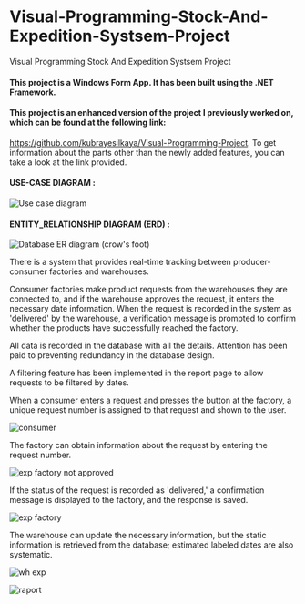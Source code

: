 # Visual-Programming-Stock-And-Expedition-Systsem-Project
Visual Programming Stock And Expedition Systsem Project

#### This project is a Windows Form App. It has been built using the .NET Framework.

#### This project is an enhanced version of the project I previously worked on, which can be found at the following link: 
https://github.com/kubrayesilkaya/Visual-Programming-Project. 
To get information about the parts other than the newly added features, you can take a look at the link provided.

#### USE-CASE DIAGRAM :

![Use case diagram](https://github.com/kubrayesilkaya/Visual-Programming-Stock-And-Expedition-Systsem-Project/assets/93487264/22f18db4-263e-4e55-8f1c-03857e2a329b)

#### ENTITY_RELATIONSHIP DIAGRAM (ERD) :

![Database ER diagram (crow's foot)](https://github.com/kubrayesilkaya/Visual-Programming-Stock-And-Expedition-Systsem-Project/assets/93487264/f6142fd7-5199-498a-9cbd-fca950fc4d9b)


There is a system that provides real-time tracking between producer-consumer factories and warehouses. 

Consumer factories make product requests from the warehouses they are connected to, and if the warehouse approves the request, it enters the necessary date information. When the request is recorded in the system as 'delivered' by the warehouse, a verification message is prompted to confirm whether the products have successfully reached the factory. 

All data is recorded in the database with all the details. Attention has been paid to preventing redundancy in the database design.

A filtering feature has been implemented in the report page to allow requests to be filtered by dates.

When a consumer enters a request and presses the button at the factory, a unique request number is assigned to that request and shown to the user.

![consumer](https://github.com/kubrayesilkaya/Visual-Programming-Stock-And-Expedition-Systsem-Project/assets/93487264/98741484-cd21-4a16-8205-49a8ee3bd105)


The factory can obtain information about the request by entering the request number.

![exp factory not approved](https://github.com/kubrayesilkaya/Visual-Programming-Stock-And-Expedition-Systsem-Project/assets/93487264/79be9f39-fb18-4161-a9f8-3b33373ebe91)

If the status of the request is recorded as 'delivered,' a confirmation message is displayed to the factory, and the response is saved.

![exp factory](https://github.com/kubrayesilkaya/Visual-Programming-Stock-And-Expedition-Systsem-Project/assets/93487264/159c2524-9271-4bed-86b4-970e6beba23f)


The warehouse can update the necessary information, but the static information is retrieved from the database; estimated labeled dates are also systematic.

![wh exp](https://github.com/kubrayesilkaya/Visual-Programming-Stock-And-Expedition-Systsem-Project/assets/93487264/27e5f1b4-00ce-4da3-8c71-7858757570af)

![raport](https://github.com/kubrayesilkaya/Visual-Programming-Stock-And-Expedition-Systsem-Project/assets/93487264/24566e47-bfb5-4bc1-976f-cedd5b6c1c46)

